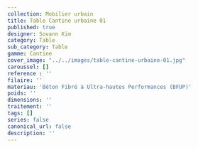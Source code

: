 ```yaml
---
collection: Mobilier urbain
title: Table Cantine urbaine 01
published: true
designer: Sovann Kim
category: Table
sub_category: Table
gamme: Cantine
cover_image: "../../images/table-cantine-urbaine-01.jpg"
caroussel: []
reference : ''
filaire: ''
materiau: 'Béton Fibré à Ultra-hautes Performances (BFUP)'
poids: ''
dimensions: ''
traitement: ''
tags: []
series: false
canonical_url: false
description: ''
---
```


